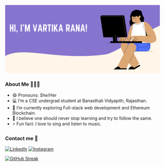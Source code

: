 <!-- <div align="center">
<h2> <b>Greetings!</b> <img src="https://github.com/vartikavr/vartikavr/blob/master/Hi.gif" width="30px"></h2>
</div> -->

<img src="https://github.com/vartikavr/vartikavr/blob/master/Banner.png" alt="Vartika Rana">

### About Me 👨🏽‍💻 
- 😄 Pronouns: She/Her
- 💻 I’m a CSE undergrad student at Banasthali Vidyapith, Rajasthan.
- 🌱 I’m currently exploring Full-stack web development and Ethereum Blockchain.
- 🎯 I believe one should never stop learning and try to follow the same.
- ⚡ Fun fact: I love to sing and listen to music.

### Contact me 📝 
<a href="https://www.linkedin.com/in/vartika-rana-838225192/" target="_blank"><img src="https://img.shields.io/badge/LinkedIn-%230077B5.svg?&style=flat-square&logo=linkedin&logoColor=white" alt="LinkedIn"></a>
<a href="https://www.instagram.com/vartika_vr/" target="_blank"><img src="https://img.shields.io/badge/Instagram-%23E4405F.svg?&style=flat-square&logo=instagram&logoColor=white" alt="Instagram"></a>
<br />

[![GitHub Streak](http://github-readme-streak-stats.herokuapp.com?user=vartikavr&theme=prussian&hide_border=true)](https://git.io/streak-stats)
   <br />

